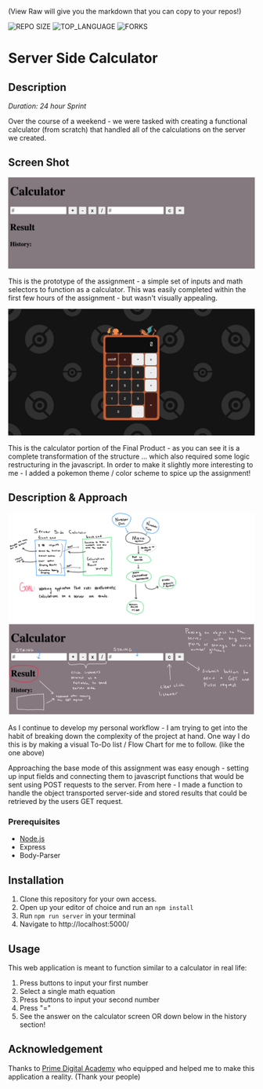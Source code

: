 
(View Raw will give you the markdown that you can copy to your repos!)



![REPO SIZE](https://img.shields.io/github/repo-size/blakesmithmn/server-side-calculator?style=flat-square)
![TOP_LANGUAGE](https://img.shields.io/github/languages/top/blakesmithmn/server-side-calculator?style=flat-square)
![FORKS](https://img.shields.io/github/forks/blakesmithmn/server-side-calculator?style=social)


# Server Side Calculator

## Description

_Duration: 24 hour Sprint_

Over the course of a weekend - we were tasked with creating a functional calculator (from scratch) that handled all of the calculations on the server we created. 


## Screen Shot


![](prototype.JPG)

This is the prototype of the assignment - a simple set of inputs and math selectors to function as a calculator. This was easily completed within the first few hours of the assignment - but wasn't visually appealing.

![](FinalProduct.PNG)

This is the calculator portion of the Final Product - as you can see it is a complete transformation of the structure ... which also required some logic restructuring in the javascript. In order to make it slightly more interesting to me - I added a pokemon theme / color scheme to spice up the assignment!

## Description & Approach
![](flowchart.PNG)

As I continue to develop my personal workflow - I am trying to get into the habit of breaking down the complexity of the project at hand. One way I do this is by making a visual To-Do list / Flow Chart for me to follow. (like the one above)

Approaching the base mode of this assignment was easy enough - setting up input fields and connecting them to javascript functions that would be sent using POST requests to the server. From here - I made a function to handle the object transported server-side and stored results that could be retrieved by the users GET request. 

### Prerequisites
- [Node.js](https://nodejs.org/en/)
- Express 
- Body-Parser

## Installation
1. Clone this repository for your own access.
2. Open up your editor of choice and run an `npm install`
3. Run `npm run server` in your terminal
4. Navigate to http://localhost:5000/

## Usage
This web application is meant to function similar to a calculator in real life:
1. Press buttons to input your first number
2. Select a single math equation
3. Press buttons to input your second number
4. Press "="
5. See the answer on the calculator screen OR down below in the history section!

## Acknowledgement
Thanks to [Prime Digital Academy](www.primeacademy.io) who equipped and helped me to make this application a reality. (Thank your people)
